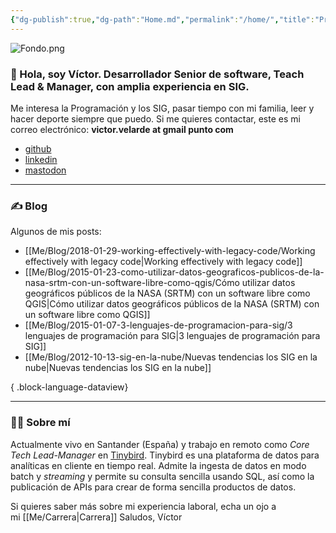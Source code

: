 ```yaml
---
{"dg-publish":true,"dg-path":"Home.md","permalink":"/home/","title":"Programación & SIG desde Cantabria","tags":["gardenEntry"]}
---
```


![Fondo.png](/img/user/Me/images/Fondo.png)
### 👋 Hola, soy Víctor.  Desarrollador Senior de software, Teach Lead & Manager, con amplia experiencia en SIG.  

Me interesa la Programación y los SIG, pasar tiempo con mi familia, leer y hacer deporte siempre que puedo. Si me quieres contactar, este es mi correo electrónico: **victor.velarde at gmail punto com**
- [github](https://github.com/VictorVelarde/)
- [linkedin](https://www.linkedin.com/in/victorvelarde/)
- [mastodon](https://mastodon.social/@VictorVelarde)


---
### ✍ Blog
Algunos de mis posts:
- [[Me/Blog/2018-01-29-working-effectively-with-legacy-code/Working effectively with legacy code\|Working effectively with legacy code]]
- [[Me/Blog/2015-01-23-como-utilizar-datos-geograficos-publicos-de-la-nasa-srtm-con-un-software-libre-como-qgis/Cómo utilizar datos geográficos públicos de la NASA (SRTM) con un software libre como QGIS\|Cómo utilizar datos geográficos públicos de la NASA (SRTM) con un software libre como QGIS]]
- [[Me/Blog/2015-01-07-3-lenguajes-de-programacion-para-sig/3 lenguajes de programación para SIG\|3 lenguajes de programación para SIG]]
- [[Me/Blog/2012-10-13-sig-en-la-nube/Nuevas tendencias los SIG en la nube\|Nuevas tendencias los SIG en la nube]]

{ .block-language-dataview}

---

###  🧔‍♂ Sobre mí
 Actualmente vivo en Santander (España) y trabajo en remoto como _Core Tech Lead-Manager_ en [Tinybird](https://www.tinybird.co/). Tinybird es una plataforma de datos para analíticas en cliente en tiempo real. Admite la ingesta de datos en modo batch y _streaming_ y permite su consulta sencilla usando SQL, así como la publicación de APIs para crear de forma sencilla productos de datos.

Si quieres saber más sobre mi experiencia laboral, echa un ojo a mi [[Me/Carrera\|Carrera]] 
Saludos,
Víctor 